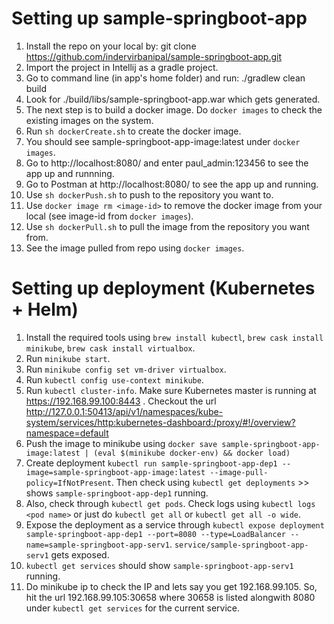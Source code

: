 # Setting up sample-springboot-app 

1. Install the repo on your local by: git clone https://github.com/indervirbanipal/sample-springboot-app.git
2. Import the project in Intellij as a gradle project. 
3. Go to command line (in app's home folder) and run: ./gradlew clean build
4. Look for ./build/libs/sample-springboot-app.war which gets generated.
5. The next step is to build a docker image. Do `docker images` to check the existing images on the system.
6. Run `sh dockerCreate.sh` to create the docker image. 
7. You should see sample-springboot-app-image:latest under `docker images`.
8. Go to http://localhost:8080/ and enter paul_admin:123456 to see the app up and runnning.
9. Go to Postman at http://localhost:8080/ to see the app up and running.
10. Use `sh dockerPush.sh` to push to the repository you want to.
11. Use `docker image rm <image-id>` to remove the docker image from your local (see image-id from `docker images`).
12. Use `sh dockerPull.sh` to pull the image from the repository you want from.
13. See the image pulled from repo using `docker images`.

# Setting up deployment (Kubernetes + Helm)

1. Install the required tools using `brew install kubectl`, `brew cask install minikube`, `brew cask install virtualbox`.
2. Run `minikube start`.
3. Run `minikube config set vm-driver virtualbox`.
4. Run `kubectl config use-context minikube`.
5. Run `kubectl cluster-info`. Make sure Kubernetes master is running at https://192.168.99.100:8443 . Checkout the url http://127.0.0.1:50413/api/v1/namespaces/kube-system/services/http:kubernetes-dashboard:/proxy/#!/overview?namespace=default 
6. Push the image to minikube using `docker save sample-springboot-app-image:latest | (eval $(minikube docker-env) && docker load)`
7. Create deployment `kubectl run sample-springboot-app-dep1 --image=sample-springboot-app-image:latest --image-pull-policy=IfNotPresent`. Then check using `kubectl get deployments` >> shows `sample-springboot-app-dep1` running. 
8. Also, check through `kubectl get pods`. Check logs using `kubectl logs <pod name>` or just do `kubectl get all` or `kubectl get all -o wide`.
9. Expose the deployment as a service through `kubectl expose deployment sample-springboot-app-dep1 --port=8080 --type=LoadBalancer --name=sample-springboot-app-serv1`. `service/sample-springboot-app-serv1` gets exposed.
10. `kubectl get services` should show `sample-springboot-app-serv1` running.
11. Do minikube ip to check the IP and lets say you get 192.168.99.105. So, hit the url 192.168.99.105:30658
 where 30658 is listed alongwith 8080 under `kubectl get services` for the current service.
